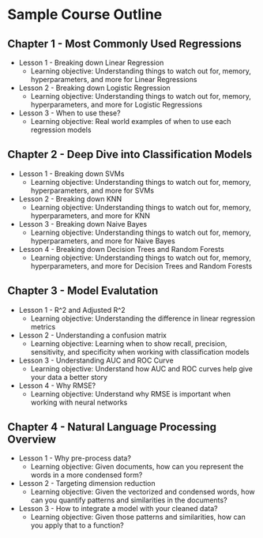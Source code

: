 # Sample Course Outline


## Chapter 1 - Most Commonly Used Regressions
* Lesson 1 - Breaking down Linear Regression
	* Learning objective: Understanding things to watch out for, memory, hyperparameters, and more for Linear Regressions
* Lesson 2 - Breaking down Logistic Regression
	* Learning objective: Understanding things to watch out for, memory, hyperparameters, and more for Logistic Regressions
* Lesson 3 - When to use these?
	* Learning objective: Real world examples of when to use each regression models

	
## Chapter 2 - Deep Dive into Classification Models
* Lesson 1 - Breaking down SVMs
	* Learning objective: Understanding things to watch out for, memory, hyperparameters, and more for SVMs
* Lesson 2 - Breaking down KNN
	* Learning objective: Understanding things to watch out for, memory, hyperparameters, and more for KNN
* Lesson 3 - 	Breaking down Naive Bayes
	* Learning objective: Understanding things to watch out for, memory, hyperparameters, and more for Naive Bayes
* Lesson 4 - 	Breaking down Decision Trees and Random Forests
	* Learning objective: Understanding things to watch out for, memory, hyperparameters, and more for Decision Trees and Random Forests

	
## Chapter 3 - Model Evalutation
* Lesson 1 - R^2 and Adjusted R^2
	* Learning objective: Understanding the difference in linear regression metrics
* Lesson 2 - Understanding a confusion matrix
	* Learning objective: Learning when to show recall, precision, sensitivity, and specificity when working with classification models
* Lesson 3 - Understanding AUC and ROC Curve
	* Learning objective: Understand how AUC and ROC curves help give your data a better story
* Lesson 4 - Why RMSE?
	* Learning objective: Understand why RMSE is important when working with neural networks

	
## Chapter 4 - Natural Language Processing Overview
* Lesson 1 - Why pre-process data?
	* Learning objective: Given documents, how can you represent the words in a more condensed form?
* Lesson 2 - Targeting dimension reduction
	* Learning objective: Given the vectorized and condensed words, how can you quantify patterns and similarities in the documents?
* Lesson 3 - How to integrate a model with your cleaned data?
	* Learning objective: Given those patterns and similarities, how can you apply that to a function?